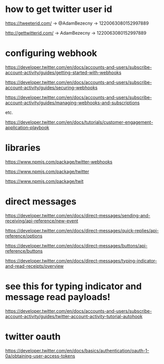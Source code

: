 # how to get twitter user id

https://tweeterid.com/ -> @AdamBezecny  -> 1220063080152997889

http://gettwitterid.com/ -> AdamBezecny -> 1220063080152997889

# configuring webhook

https://developer.twitter.com/en/docs/accounts-and-users/subscribe-account-activity/guides/getting-started-with-webhooks

https://developer.twitter.com/en/docs/accounts-and-users/subscribe-account-activity/guides/securing-webhooks

https://developer.twitter.com/en/docs/accounts-and-users/subscribe-account-activity/guides/managing-webhooks-and-subscriptions

etc.

https://developer.twitter.com/en/docs/tutorials/customer-engagement-application-playbook

# libraries

https://www.npmjs.com/package/twitter-webhooks

https://www.npmjs.com/package/twitter

https://www.npmjs.com/package/twit

# direct messages
https://developer.twitter.com/en/docs/direct-messages/sending-and-receiving/api-reference/new-event

https://developer.twitter.com/en/docs/direct-messages/quick-replies/api-reference/options

https://developer.twitter.com/en/docs/direct-messages/buttons/api-reference/buttons

https://developer.twitter.com/en/docs/direct-messages/typing-indicator-and-read-receipts/overview


# see this for typing indicator and message read payloads!

https://developer.twitter.com/en/docs/accounts-and-users/subscribe-account-activity/guides/twitter-account-activity-tutorial-autohook

# twitter oauth

https://developer.twitter.com/en/docs/basics/authentication/oauth-1-0a/obtaining-user-access-tokens